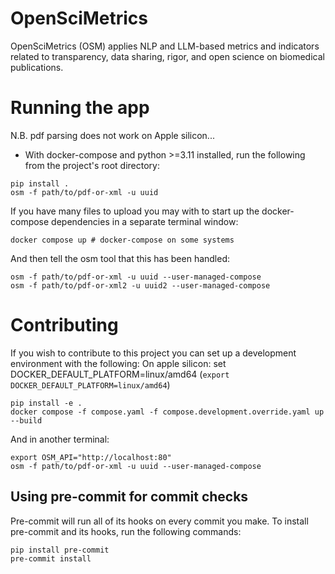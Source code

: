 # OpenSciMetrics

OpenSciMetrics (OSM) applies NLP and LLM-based metrics and indicators related to transparency, data sharing, rigor, and open science on biomedical publications.

# Running the app

N.B. pdf parsing does not work on Apple silicon...

- With docker-compose and python >=3.11 installed, run the following from the project's root directory:

```
pip install .
osm -f path/to/pdf-or-xml -u uuid
```

If you have many files to upload you may with to start up the docker-compose  dependencies in a separate terminal window:

```
docker compose up # docker-compose on some systems
```

And then tell the osm tool that this has been handled:

```
osm -f path/to/pdf-or-xml -u uuid --user-managed-compose
osm -f path/to/pdf-or-xml2 -u uuid2 --user-managed-compose
```

# Contributing

If you wish to contribute to this project you can set up a development environment with the following:
On apple silicon: set DOCKER_DEFAULT_PLATFORM=linux/amd64 (`export DOCKER_DEFAULT_PLATFORM=linux/amd64`)

```
pip install -e .
docker compose -f compose.yaml -f compose.development.override.yaml up --build
```
And in another terminal:

```
export OSM_API="http://localhost:80"
osm -f path/to/pdf-or-xml -u uuid --user-managed-compose
```


## Using pre-commit for commit checks

Pre-commit will run all of its hooks on every commit you make. To install
pre-commit and its hooks, run the following commands:

```
pip install pre-commit
pre-commit install
```

